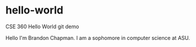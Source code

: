 # hello-world
CSE 360 Hello World git demo

Hello I'm Brandon Chapman. I am a sophomore in computer science at ASU.
